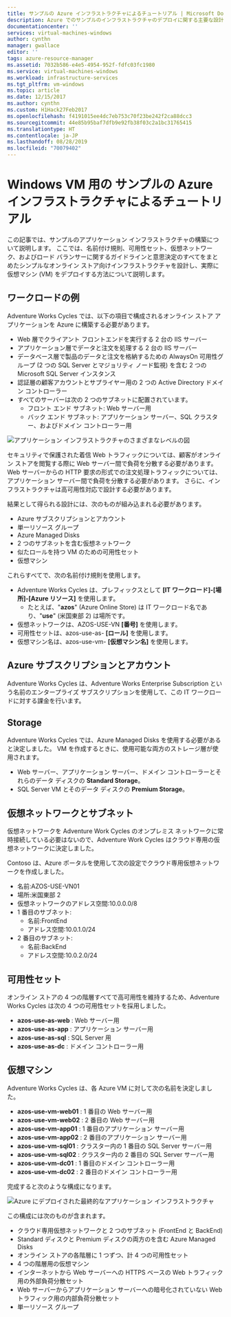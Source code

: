 ```yaml
---
title: サンプルの Azure インフラストラクチャによるチュートリアル | Microsoft Docs
description: Azure でのサンプルのインフラストラクチャのデプロイに関する主要な設計と実装のガイドラインについて説明します。
documentationcenter: ''
services: virtual-machines-windows
author: cynthn
manager: gwallace
editor: ''
tags: azure-resource-manager
ms.assetid: 7032b586-e4e5-4954-952f-fdfc03fc1980
ms.service: virtual-machines-windows
ms.workload: infrastructure-services
ms.tgt_pltfrm: vm-windows
ms.topic: article
ms.date: 12/15/2017
ms.author: cynthn
ms.custom: H1Hack27Feb2017
ms.openlocfilehash: f4191015ee4dc7eb753c70f23be242f2ca88dcc3
ms.sourcegitcommit: 44e85b95baf7dfb9e92fb38f03c2a1bc31765415
ms.translationtype: HT
ms.contentlocale: ja-JP
ms.lasthandoff: 08/28/2019
ms.locfileid: "70079402"
---
```

# <a name="example-azure-infrastructure-walkthrough-for-windows-vms"></a>Windows VM 用の サンプルの Azure インフラストラクチャによるチュートリアル
この記事では、サンプルのアプリケーション インフラストラクチャの構築について説明します。 ここでは、名前付け規則、可用性セット、仮想ネットワーク、およびロード バランサーに関するガイドラインと意思決定のすべてをまとめたシンプルなオンライン ストア向けインフラストラクチャを設計し、実際に仮想マシン (VM) をデプロイする方法について説明します。

## <a name="example-workload"></a>ワークロードの例
Adventure Works Cycles では、以下の項目で構成されるオンライン ストア アプリケーションを Azure に構築する必要があります。

* Web 層でクライアント フロントエンドを実行する 2 台の IIS サーバー
* アプリケーション層でデータと注文を処理する 2 台の IIS サーバー
* データベース層で製品のデータと注文を格納するための AlwaysOn 可用性グループ (2 つの SQL Server とマジョリティ ノード監視) を含む 2 つの Microsoft SQL Server インスタンス
* 認証層の顧客アカウントとサプライヤー用の 2 つの Active Directory ドメイン コントローラー
* すべてのサーバーは次の 2 つのサブネットに配置されています。
  * フロント エンド サブネット: Web サーバー用 
  * バック エンド サブネット: アプリケーション サーバー、SQL クラスター、およびドメイン コントローラー用

![アプリケーション インフラストラクチャのさまざまなレベルの図](./media/infrastructure-example/example-tiers.png)

セキュリティで保護された着信 Web トラフィックについては、顧客がオンライン ストアを閲覧する際に Web サーバー間で負荷を分散する必要があります。 Web サーバーからの HTTP 要求の形式での注文処理トラフィックについては、アプリケーション サーバー間で負荷を分散する必要があります。 さらに、インフラストラクチャは高可用性対応で設計する必要があります。

結果として得られる設計には、次のものが組み込まれる必要があります。

* Azure サブスクリプションとアカウント
* 単一リソース グループ
* Azure Managed Disks
* 2 つのサブネットを含む仮想ネットワーク
* 似たロールを持つ VM のための可用性セット
* 仮想マシン

これらすべてで、次の名前付け規則を使用します。

* Adventure Works Cycles は、プレフィックスとして **[IT ワークロード]-[場所]-[Azure リソース]** を使用します。
  * たとえば、"**azos**" (Azure Online Store) は IT ワークロード名であり、"**use**" (米国東部 2) は場所です。
* 仮想ネットワークは、AZOS-USE-VN **[番号]** を使用します。
* 可用性セットは、azos-use-as- **[ロール]** を使用します。
* 仮想マシン名は、azos-use-vm- **[仮想マシン名]** を使用します。

## <a name="azure-subscriptions-and-accounts"></a>Azure サブスクリプションとアカウント
Adventure Works Cycles は、Adventure Works Enterprise Subscription という名前のエンタープライズ サブスクリプションを使用して、この IT ワークロードに対する課金を行います。

## <a name="storage"></a>Storage
Adventure Works Cycles では、Azure Managed Disks を使用する必要があると決定しました。 VM を作成するときに、使用可能な両方のストレージ層が使用されます。

* Web サーバー、アプリケーション サーバー、ドメイン コントローラーとそれらのデータ ディスクの **Standard Storage**。
* SQL Server VM とそのデータ ディスクの **Premium Storage**。

## <a name="virtual-network-and-subnets"></a>仮想ネットワークとサブネット
仮想ネットワークを Adventure Work Cycles のオンプレミス ネットワークに常時接続している必要はないので、Adventure Work Cycles はクラウド専用の仮想ネットワークに決定しました。

Contoso は、Azure ポータルを使用して次の設定でクラウド専用仮想ネットワークを作成しました。

* 名前:AZOS-USE-VN01
* 場所:米国東部 2
* 仮想ネットワークのアドレス空間:10.0.0.0/8
* 1 番目のサブネット:
  * 名前:FrontEnd
  * アドレス空間:10.0.1.0/24
* 2 番目のサブネット:
  * 名前:BackEnd
  * アドレス空間:10.0.2.0/24

## <a name="availability-sets"></a>可用性セット
オンライン ストアの 4 つの階層すべてで高可用性を維持するため、Adventure Works Cycles は次の 4 つの可用性セットを採用しました。

* **azos-use-as-web** : Web サーバー用
* **azos-use-as-app** : アプリケーション サーバー用
* **azos-use-as-sql** : SQL Server 用
* **azos-use-as-dc** : ドメイン コントローラー用

## <a name="virtual-machines"></a>仮想マシン
Adventure Works Cycles は、各 Azure VM に対して次の名前を決定しました。

* **azos-use-vm-web01** : 1 番目の Web サーバー用
* **azos-use-vm-web02** : 2 番目の Web サーバー用
* **azos-use-vm-app01** : 1 番目のアプリケーション サーバー用
* **azos-use-vm-app02** : 2 番目のアプリケーション サーバー用
* **azos-use-vm-sql01** : クラスター内の 1 番目の SQL Server サーバー用
* **azos-use-vm-sql02** : クラスター内の 2 番目の SQL Server サーバー用
* **azos-use-vm-dc01** : 1 番目のドメイン コントローラー用
* **azos-use-vm-dc02** : 2 番目のドメイン コントローラー用

完成すると次のような構成になります。

![Azure にデプロイされた最終的なアプリケーション インフラストラクチャ](./media/infrastructure-example/example-config.png)

この構成には次のものが含まれます。

* クラウド専用仮想ネットワークと 2 つのサブネット (FrontEnd と BackEnd)
* Standard ディスクと Premium ディスクの両方のを含む Azure Managed Disks
* オンライン ストアの各階層に 1 つずつ、計 4 つの可用性セット
* 4 つの階層用の仮想マシン
* インターネットから Web サーバーへの HTTPS ベースの Web トラフィック用の外部負荷分散セット
* Web サーバーからアプリケーション サーバーへの暗号化されていない Web トラフィック用の内部負荷分散セット
* 単一リソース グループ
